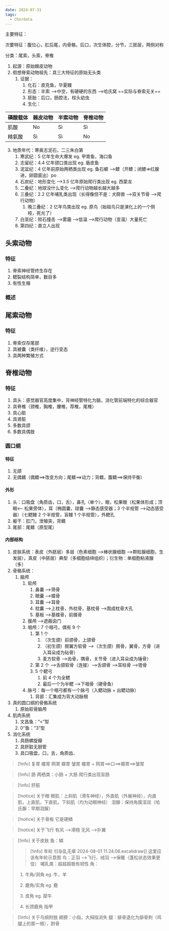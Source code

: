 ```yaml
---
date: 2024-07-31
tags:
  - Chordata
---
```


主要特征：

次要特征：腹位心，肛后尾，内骨骼，后口，次生体腔，分节，三胚层，两侧对称

分类：尾索，头索，脊椎

1. 起源：原始棘皮动物
2. 假想脊索动物祖先：具三大特征的原始无头类
	1. 证据：
		1. 化石：皮克鱼，华夏鳗
		2. 形态：半索 -->中空，有硬硬的东西 -->哈氏窝 ==实际与脊索无关==
		3. 胚胎：后口，肠腔法，柱头幼虫
		4. 生化：

| 磷酸载体 | 棘皮动物 | 半索动物 | 脊椎动物 |
| ---- | ---- | ---- | ---- |
| 肌酸   | No   | Sì   | Sì   |
| 精氨酸  | Sì   | Sì   | No   |

3. 地质年代：寒奥志泥石，二三朱白第
	1. 寒武纪：5 亿年生命大爆发 eg. 甲胄鱼，海口鱼
	2. 志留纪：4.4 亿年颌口类出现 eg. 盾皮鱼
	3. 泥盆纪：4 亿年前原始两栖类出现 eg. 鱼石螈 -->鳔（开鳔；闭鳔=>红腺进，卵圆窗出）po
	4. 石炭纪：地形变化 -->3.5 亿年原始爬行类出现 eg. 西蒙龙
	5. 二叠纪：地球没什么变化 -->爬行动物越长越大越多
	6. 三叠纪：2.2 亿年哺乳类出现（长得像但不是：犬腭兽 -->双关节骨 -->爬行动物）
		1. 晚三叠纪：2 亿年鸟类出现 eg. 原鸟（始祖鸟只是演化上的一个侧枝，死光了）
	7. 白垩纪：陨石撞击 -->雾霾 -->低温 -->爬行动物（变温）大量死亡
	8. 第四纪：直立人出现
## 头索动物
### 特征
1. 脊索神经管终生存在
2. 鳃裂结构简单，数目多
3. 有性生殖
### 概述
## 尾索动物
### 特征
1. 脊索仅存尾部
2. 具被囊（类纤维），逆行变态
3. 具两种繁殖方式
## 脊椎动物
### 特征
1. 具头：感觉器官高度集中，背神经管特化为脑，消化管前端特化的综合器官
2. 具脊椎（颈椎，胸椎，腰椎，荐椎，尾椎）
3. 具心脏
4. 具肾脏
5. 多数具颌
6. 多数具偶肢
### 圆口纲
#### 特征
1. 无颌
2. 无偶鳍（偶鳍==>改变方向；尾鳍==>动力；背鳍，腹鳍==>保持平衡）
#### 外形
1. 头：口吸盘（角质齿，口，舌），鼻孔（单个），眼，松果眼（松果体形成；顶眼<-- 松果旁体），耳（椭圆囊，球囊 -->静态感受器；3 个半规管 -->动态感受器）（七鳃鳗 2 个半规管，盲鳗 1 个半规管），外鳃孔
2. 躯干：肛门，泄殖突，背鳍
3. 尾部：尾鳍（原型尾）
#### 内部结构
1. 皮肤系统：表皮（外胚层）多层（色素细胞 -->棒状腺细胞 -->颗粒腺细胞，生发层），真皮（中胚层）典型（多细胞结缔组织）；衍生物：单细胞粘液腺（多）
2. 骨骼系统：
	1. 脑颅
		1. 软颅
			1. 鼻囊 -->筛骨
			2. 眼囊 -->蝶骨
			3. 耳囊 -->耳骨
			4. 枕囊 -->上枕骨，外枕骨，基枕骨 -->围成枕骨大孔
			5. 基板 -->基蝶骨，前蝶骨
		2. 膜颅 -->遮蔽囟门
		3. 咽颅：7 个咽弓，偶有 9 个
			1. 第 1 个
				1. （次生颌）前颌骨，上颌骨
				2. （初生颌）腭翼方软骨 -->（次生颌）腭骨，翼骨，方骨（进入耳朵成为砧骨）
				3. 麦方软骨 -->齿骨，隅骨，关节骨（进入耳朵成为锤骨）
			3. 第 2 个 -->舌颌软骨（连接）-->舌颌骨 -->耳柱骨 -->镫骨
			4. 5 个鳃弓
				1. 前 4 个为全鳃
				2. 最后一个为半鳃 -->下咽骨（硬骨鱼）
		4. 脉弓：每一个咽弓都有一个脉弓（入鳃动脉 + 出鳃动脉）
			1. 背部：汇集成为背大动脉根
3. 真的圆口纲的骨骼系统
	1. 原始软骨脑颅
4. 肌肉系统
	1. 文昌鱼：“<”型
	2. 0‘’鱼：“3”型
5. 消化系统
	1. 具肠螺旋瓣
	2. 具肝脏无胆管
	3. 具口吸盘，口，舌，角质齿、

>[!info] 复胃
>瘤胃
>网胃
>瓣胃
>皱胃
>瘤胃 + 网胃==>口==>瓣胃==>皱胃

>[!info] 肠
>两栖类：小肠 + 大肠
>爬行类出现盲肠

>[!info] 肝脏

>[!notice] 关于眼
>眼肌：上斜肌（滑车神经），外直肌（外展神经），内直肌，上直肌，下直肌，下斜肌（均为动眼神经）
>泪腺：保持角膜湿润（哈氏腺：早期泪腺）

>[!notice] 关于骨板
>它是硬鳞

>[!notice] 关于飞行
>有风 -->滑翔
>无风 -->扑翼

>[!info] 关于皮肤
>鱼：鳞
>
>>[!info] 年轮
>> ![[杂乱无章 2024-08-01 11.24.06.excalidraw]]
>>这里应该有年轮示意图
>鸟：正羽 -->飞行，绒羽 -->保暖（蓬松状态效果更佳）
>哺乳类：超超超极有韧性
>角：
>1. 牛角/洞角 eg. 牛，羊
>
>2. 鹿角/实角 eg. 鹿
>3. 皮角 eg. 犀牛
>4. 长颈鹿角
>指甲

>[!info] 关于鸟纲附肢
>翅膀：小指，大拇指消失
>腿：腓骨退化为腓骨刺（鸡腿上的那一根），跗骨